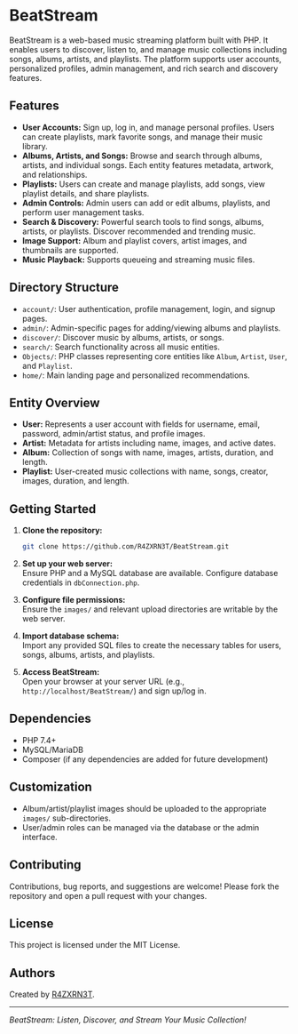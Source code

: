 # BeatStream

BeatStream is a web-based music streaming platform built with PHP. It enables users to discover, listen to, and manage
music collections including songs, albums, artists, and playlists. The platform supports user accounts, personalized
profiles, admin management, and rich search and discovery features.

## Features

- **User Accounts:** Sign up, log in, and manage personal profiles. Users can create playlists, mark favorite songs, and
  manage their music library.
- **Albums, Artists, and Songs:** Browse and search through albums, artists, and individual songs. Each entity features
  metadata, artwork, and relationships.
- **Playlists:** Users can create and manage playlists, add songs, view playlist details, and share playlists.
- **Admin Controls:** Admin users can add or edit albums, playlists, and perform user management tasks.
- **Search & Discovery:** Powerful search tools to find songs, albums, artists, or playlists. Discover recommended and
  trending music.
- **Image Support:** Album and playlist covers, artist images, and thumbnails are supported.
- **Music Playback:** Supports queueing and streaming music files.

## Directory Structure

- `account/`: User authentication, profile management, login, and signup pages.
- `admin/`: Admin-specific pages for adding/viewing albums and playlists.
- `discover/`: Discover music by albums, artists, or songs.
- `search/`: Search functionality across all music entities.
- `Objects/`: PHP classes representing core entities like `Album`, `Artist`, `User`, and `Playlist`.
- `home/`: Main landing page and personalized recommendations.

## Entity Overview

- **User:** Represents a user account with fields for username, email, password, admin/artist status, and profile
  images.
- **Artist:** Metadata for artists including name, images, and active dates.
- **Album:** Collection of songs with name, images, artists, duration, and length.
- **Playlist:** User-created music collections with name, songs, creator, images, duration, and length.

## Getting Started

1. **Clone the repository:**
   ```bash
   git clone https://github.com/R4ZXRN3T/BeatStream.git
   ```

2. **Set up your web server:**  
   Ensure PHP and a MySQL database are available. Configure database credentials in `dbConnection.php`.

3. **Configure file permissions:**  
   Ensure the `images/` and relevant upload directories are writable by the web server.

4. **Import database schema:**  
   Import any provided SQL files to create the necessary tables for users, songs, albums, artists, and playlists.

5. **Access BeatStream:**  
   Open your browser at your server URL (e.g., `http://localhost/BeatStream/`) and sign up/log in.

## Dependencies

- PHP 7.4+
- MySQL/MariaDB
- Composer (if any dependencies are added for future development)

## Customization

- Album/artist/playlist images should be uploaded to the appropriate `images/` sub-directories.
- User/admin roles can be managed via the database or the admin interface.

## Contributing

Contributions, bug reports, and suggestions are welcome! Please fork the repository and open a pull request with your
changes.

## License

This project is licensed under the MIT License.

## Authors

Created by [R4ZXRN3T](https://github.com/R4ZXRN3T).

---

*BeatStream: Listen, Discover, and Stream Your Music Collection!*